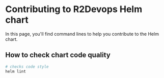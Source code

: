 # Contributing to R2Devops Helm chart

In this page, you'll find command lines to help you contribute to the Helm chart.

## How to check chart code quality

```bash
# checks code style
helm lint
```
